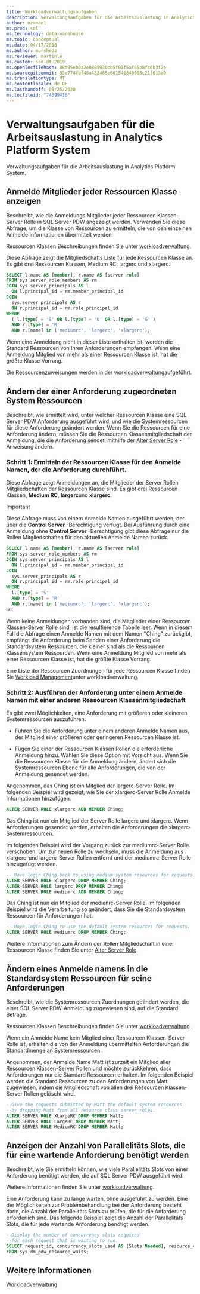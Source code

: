 ```yaml
---
title: Workloadverwaltungsaufgaben
description: Verwaltungsaufgaben für die Arbeitsauslastung in Analytics Platform System.
author: mzaman1
ms.prod: sql
ms.technology: data-warehouse
ms.topic: conceptual
ms.date: 04/17/2018
ms.author: murshedz
ms.reviewer: martinle
ms.custom: seo-dt-2019
ms.openlocfilehash: 88d95eb0a2e0805930cb5f01f5af05b8fc6b3f2e
ms.sourcegitcommit: 33e774fbf48a432485c601541840905c21f613a0
ms.translationtype: MT
ms.contentlocale: de-DE
ms.lasthandoff: 08/25/2020
ms.locfileid: "74399416"
---
```

# <a name="workload-management-tasks-in-analytics-platform-system"></a>Verwaltungsaufgaben für die Arbeitsauslastung in Analytics Platform System
Verwaltungsaufgaben für die Arbeitsauslastung in Analytics Platform System.

## <a name="view-login-members-of-each-resource-class"></a>Anmelde Mitglieder jeder Ressourcen Klasse anzeigen
Beschreibt, wie die Anmeldungs Mitglieder jeder Ressourcen Klassen-Server Rolle in SQL Server PDW angezeigt werden. Verwenden Sie diese Abfrage, um die Klasse von Ressourcen zu ermitteln, die von den einzelnen Anmelde Informationen übermittelt werden.  
  
Ressourcen Klassen Beschreibungen finden Sie unter [workloadverwaltung](workload-management.md).  
  
Diese Abfrage zeigt die Mitgliedschafts Liste für jede Ressourcen Klasse an. Es gibt drei Ressourcen Klassen, Medium RC, largerc und xlargerc.  
  
```sql  
SELECT l.name AS [member], r.name AS [server role]  
FROM sys.server_role_members AS rm  
JOIN sys.server_principals AS l  
  ON l.principal_id = rm.member_principal_id  
JOIN  
  sys.server_principals AS r  
  ON r.principal_id = rm.role_principal_id  
WHERE  
  ( l.[type] = 'S' OR l.[type] = 'U' OR l.[type] = 'G' )  
  AND r.[type] = 'R'  
  AND r.[name] in ('mediumrc', 'largerc', 'xlargerc');  
```  
  
Wenn eine Anmeldung nicht in dieser Liste enthalten ist, werden die Standard Ressourcen von Ihren Anforderungen empfangen. Wenn eine Anmeldung Mitglied von mehr als einer Ressourcen Klasse ist, hat die größte Klasse Vorrang.  
  
Die Ressourcenzuweisungen werden in der [workloadverwaltung](workload-management.md)aufgeführt.  
  
## <a name="change-the-system-resources-allocated-to-a-request"></a>Ändern der einer Anforderung zugeordneten System Ressourcen
Beschreibt, wie ermittelt wird, unter welcher Ressourcen Klasse eine SQL Server PDW Anforderung ausgeführt wird, und wie die Systemressourcen für diese Anforderung geändert werden. Wenn Sie die Ressourcen für eine Anforderung ändern, müssen Sie die Ressourcen Klassenmitgliedschaft der Anmeldung, die die Anforderung sendet, mithilfe der [Alter Server Role](../t-sql/statements/alter-server-role-transact-sql.md) -Anweisung ändern.  
  
### <a name="step-1-determine-the-resource-class-for-the-login-running-the-request"></a>Schritt 1: Ermitteln der Ressourcen Klasse für den Anmelde Namen, der die Anforderung durchführt.  
Diese Abfrage zeigt Anmeldungen an, die Mitglieder der Server Rollen Mitgliedschaften der Ressourcen Klasse sind. Es gibt drei Ressourcen Klassen, **Medium RC**, **largerc**und **xlargerc**.  
  
> [!IMPORTANT]  
> Diese Abfrage muss von einem Anmelde Namen ausgeführt werden, der über die **Control Server** -Berechtigung verfügt. Bei Ausführung durch eine Anmeldung ohne **Control Server** -Berechtigung gibt diese Abfrage nur die Rollen Mitgliedschaften für den aktuellen Anmelde Namen zurück.  
  
```sql  
SELECT l.name AS [member], r.name AS [server role]  
FROM sys.server_role_members AS rm  
JOIN sys.server_principals AS l  
  ON l.principal_id = rm.member_principal_id  
JOIN  
  sys.server_principals AS r  
  ON r.principal_id = rm.role_principal_id  
WHERE  
  l.[type] = 'S'   
  AND r.[type] = 'R'  
  AND r.[name] in ('mediumrc', 'largerc', 'xlargerc');  
GO  
```  
  
Wenn keine Anmeldungen vorhanden sind, die Mitglieder einer Ressourcen Klassen-Server Rolle sind, ist die resultierende Tabelle leer. Wenn in diesem Fall die Abfrage einen Anmelde Namen mit dem Namen "Ching" zurückgibt, empfängt die Anforderung beim Senden einer Anforderung die Standardsystem Ressourcen, die kleiner sind als die Ressourcen Klassensystem Ressourcen. Wenn eine Anmeldung Mitglied von mehr als einer Ressourcen Klasse ist, hat die größte Klasse Vorrang.  
  
Eine Liste der Ressourcen Zuordnungen für jede Ressourcen Klasse finden Sie [Workload Management](workload-management.md)unter workloadverwaltung.  
  
### <a name="step-2-run-the-request-under-a-login-with-different-resource-class-membership"></a>Schritt 2: Ausführen der Anforderung unter einem Anmelde Namen mit einer anderen Ressourcen Klassenmitgliedschaft  
Es gibt zwei Möglichkeiten, eine Anforderung mit größeren oder kleineren Systemressourcen auszuführen:  
  
-   Führen Sie die Anforderung unter einem anderen Anmelde Namen aus, der Mitglied einer größeren oder geringeren Ressourcen Klasse ist.  
  
-   Fügen Sie einer der Ressourcen Klassen Rollen die erforderliche Anmeldung hinzu. Wählen Sie diese Option mit Vorsicht aus. Wenn Sie die Ressourcen Klasse für die Anmeldung ändern, ändert sich die Systemressourcen Ebene für alle Anforderungen, die von der Anmeldung gesendet werden.  
  
Angenommen, das Ching ist ein Mitglied der largerc-Server Rolle. Im folgenden Beispiel wird gezeigt, wie Sie der xlargerc-Server Rolle Anmelde Informationen hinzufügen.  
  
```sql  
ALTER SERVER ROLE xlargerc ADD MEMBER Ching;  
```  
  
Das Ching ist nun ein Mitglied der Server Rolle largerc und xlargerc. Wenn Anforderungen gesendet werden, erhalten die Anforderungen die xlargerc-Systemressourcen.  
  
Im folgenden Beispiel wird der Vorgang zurück zur mediumrc-Server Rolle verschoben.  Um zur neuen Rolle zu wechseln, muss die Anmeldung aus xlargerc-und largerc-Server Rollen entfernt und der mediumrc-Server Rolle hinzugefügt werden.  
  
```sql  
-- Move login Ching back to using medium system resources for requests.  
ALTER SERVER ROLE xlargerc DROP MEMBER Ching;  
ALTER SERVER ROLE largerc DROP MEMBER Ching;  
ALTER SERVER ROLE mediumrc ADD MEMBER Ching;  
```  
  
Das Ching ist nun ein Mitglied der medienrc-Server Rolle.  Im folgenden Beispiel wird die Verarbeitung so geändert, dass Sie die Standardsystem Ressourcen für Anforderungen hat.  
  
```sql  
-- Move login Ching to use the default system resources for requests.  
ALTER SERVER ROLE mediumrc DROP MEMBER Ching;  
```  
  
Weitere Informationen zum Ändern der Rollen Mitgliedschaft in einer Ressourcen Klasse finden Sie unter [Alter Server Role](../t-sql/statements/alter-server-role-transact-sql.md).  

## <a name="change-a-login-to-the-default-system-resources-for-its-requests"></a>Ändern eines Anmelde namens in die Standardsystem Ressourcen für seine Anforderungen
Beschreibt, wie die Systemressourcen Zuordnungen geändert werden, die einer SQL Server PDW-Anmeldung zugewiesen sind, auf die Standard Beträge. 
  
Ressourcen Klassen Beschreibungen finden Sie unter [workloadverwaltung](workload-management.md) .  
  
Wenn ein Anmelde Name kein Mitglied einer Ressourcen Klassen-Server Rolle ist, erhalten die von der Anmeldung übermittelten Anforderungen die Standardmenge an Systemressourcen.  
  
Angenommen, der Anmelde Name Matt ist zurzeit ein Mitglied aller Ressourcen Klassen-Server Rollen und möchte zurückkehren, dass Anforderungen nur die Standard Ressourcen erhalten.  Im folgenden Beispiel werden die Standard Ressourcen zu den Anforderungen von Matt zugewiesen, indem die Mitgliedschaft von allen drei Ressourcen Klassen-Server Rollen gelöscht wird.  
  
```sql  
--Give the requests submitted by Matt the default system resources   
--by dropping Matt from all resource class server roles.  
ALTER SERVER ROLE XLargeRC DROP MEMBER Matt;  
ALTER SERVER ROLE LargeRC DROP MEMBER Matt;  
ALTER SERVER ROLE MediumRC DROP MEMBER Matt;  
```  
  
## <a name="display-the-number-of-concurrency-slots-needed-for-a-waiting-request"></a>Anzeigen der Anzahl von Parallelitäts Slots, die für eine wartende Anforderung benötigt werden
Beschreibt, wie Sie ermitteln können, wie viele Parallelitäts Slots von einer Anforderung benötigt werden, die auf SQL Server PDW ausgeführt wird.  
  
Weitere Informationen finden Sie unter [workloadverwaltung](workload-management.md).  
  
Eine Anforderung kann zu lange warten, ohne ausgeführt zu werden. Eine der Möglichkeiten zur Problembehandlung bei der Anforderung besteht darin, die Anzahl der Parallelitäts Slots zu prüfen, die für die Anforderung erforderlich sind.  Das folgende Beispiel zeigt die Anzahl der Parallelitäts Slots, die für jede wartende Anforderung benötigt werden.  
  
```sql  
--Display the number of concurrency slots required   
--for each request that is waiting to run.  
SELECT request_id, concurrency_slots_used AS [Slots Needed], resource_class AS [Resource Class]  
FROM sys.dm_pdw_resource_waits;  
```  
  
  
## <a name="see-also"></a>Weitere Informationen  
[Workloadverwaltung](workload-management.md)  
  
